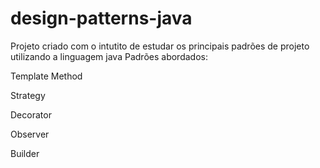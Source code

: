 # design-patterns-java
Projeto criado com o intutito de estudar os principais padrões de projeto utilizando a linguagem java
Padrões abordados:

<p>Template Method</p>
<p>Strategy</p>
<p>Decorator</p>
<p>Observer</p>
<p>Builder</p>
